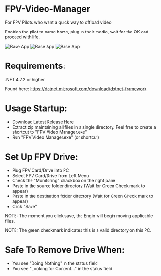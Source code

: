 # FPV-Video-Manager
For FPV Pilots who want a quick way to offload video

Enables the pilot to come home, plug in their media, wait for the OK and proceed with life.

![Base App](https://i.imgur.com/89zI0F1.png)
![Base App](https://i.imgur.com/j75hCvi.png)
![Base App](https://i.imgur.com/6IjKX7A.png)


<h1>Requirements:</h1>

.NET 4.7.2 or higher

Found here: https://dotnet.microsoft.com/download/dotnet-framework

<h1>Usage Startup:</h1>

* Download Latest Release [Here](https://github.com/darkmatter2222/FPV-Video-Manager/releases) 
* Extract zip maintaining all files in a single directory. Feel free to create a shortcut to "FPV Video Manager.exe"
* Run "FPV Video Manager.exe" (or shortcut)


<h1>Set Up FPV Drive:</h1>

* Plug FPV Card/Drive into PC
* Select FPV Card/Drive from Left Menu
* Check the "Monitoring" chackbox on the right pane
* Paste in the source folder directory (Wait for Green Check mark to appear)
* Paste in the destination folder directory (Wait for Green Check mark to appear)
* Click "Save"

NOTE: The moment you click save, the Engin will begin moving applicable files.

NOTE: The green checkmark indicates this is a valid directory on this PC.
 
<h1>Safe To Remove Drive When:</h1>

* You see "Doing Nothing" in the status field
* You see "Looking for Content..." in the status field


